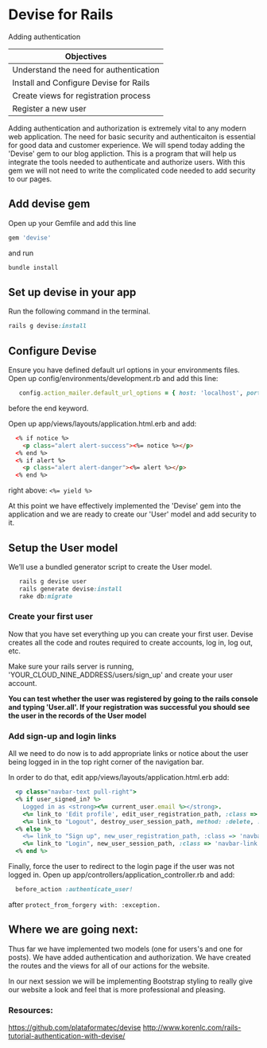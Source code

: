 # Devise for Rails
Adding authentication

|Objectives|
|----------|
|Understand the need for authentication|
|Install and Configure Devise for Rails|
|Create views for registration process|
|Register a new user|


Adding authentication and authorization is extremely vital to any modern web application.  The need for basic security and authenticaiton is essential for good data and customer experience.  We will spend today adding the 'Devise' gem to our blog appliction.  This is a program that will help us integrate the tools needed to authenticate and authorize users.  With this gem we will not need to write the complicated code needed to add security to our pages.


## Add devise gem

Open up your Gemfile and add this line
```rb
gem 'devise'
```
and run
```rb
bundle install
```

## Set up devise in your app

Run the following command in the terminal.
```rb
rails g devise:install
```

## Configure Devise

Ensure you have defined default url options in your environments files. Open up config/environments/development.rb and add this line:
```rb
   config.action_mailer.default_url_options = { host: 'localhost', port: 3000 }
```
before the end keyword.


Open up app/views/layouts/application.html.erb and add:

```html
  <% if notice %>
    <p class="alert alert-success"><%= notice %></p>
  <% end %>
  <% if alert %>
    <p class="alert alert-danger"><%= alert %></p>
  <% end %>
```
right above: `<%= yield %>`

At this point we have effectively implemented the 'Devise' gem into the application and we are ready to create our 'User' model and add security to it.


## Setup the User model

We’ll use a bundled generator script to create the User model.
```rb
   rails g devise user
   rails generate devise:install
   rake db:migrate
```

### Create your first user

Now that you have set everything up you can create your first user. Devise creates all the code and routes required to create accounts, log in, log out, etc.

Make sure your rails server is running, 'YOUR_CLOUD_NINE_ADDRESS/users/sign_up' and create your user account.

**You can test whether the user was registered by going to the rails console and typing 'User.all'.  If your registration was successful you should see the user in the records of the User model**

### Add sign-up and login links

All we need to do now is to add appropriate links or notice about the user being logged in in the top right corner of the navigation bar.

In order to do that, edit app/views/layouts/application.html.erb add:
```rb
  <p class="navbar-text pull-right">
  <% if user_signed_in? %>
    Logged in as <strong><%= current_user.email %></strong>.
    <%= link_to 'Edit profile', edit_user_registration_path, :class => 'navbar-link' %> |
    <%= link_to "Logout", destroy_user_session_path, method: :delete, :class => 'navbar-link'  %>
  <% else %>
    <%= link_to "Sign up", new_user_registration_path, :class => 'navbar-link'  %> |
    <%= link_to "Login", new_user_session_path, :class => 'navbar-link'  %>
  <% end %>
```

Finally, force the user to redirect to the login page if the user was not logged in. Open up app/controllers/application_controller.rb and add:
```rb
  before_action :authenticate_user!
```
after `protect_from_forgery with: :exception.`


## Where we are going next:
Thus far we have implemented two models (one for users's and one for posts).  We have added authentication and authorization.  We have created the routes and the views for all of our actions for the website.  

In our next session we will be implementing Bootstrap styling to really give our website a look and feel that is more professional and pleasing.

### Resources:
https://github.com/plataformatec/devise
http://www.korenlc.com/rails-tutorial-authentication-with-devise/
